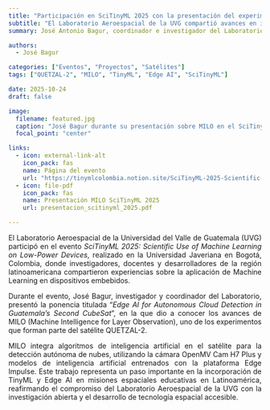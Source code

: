 ```yaml
---
title: "Participación en SciTinyML 2025 con la presentación del experimento MILO del satélite QUETZAL-2"
subtitle: "El Laboratorio Aeroespacial de la UVG compartió avances en inteligencia artificial en nanosatélites durante el SciTinyML 2025"
summary: José Antonio Bagur, coordinador e investigador del Laboratorio Aeroespacial de la Universidad del Valle de Guatemala (UVG), presentó el experimento MILO (Machine Intelligence for Layer Observation) en el evento académico SciTinyML 2025, realizado en Bogotá, Colombia.

authors:
  - José Bagur

categories: ["Eventos", "Proyectos", "Satélites"]
tags: ["QUETZAL-2", "MILO", "TinyML", "Edge AI", "SciTinyML"]

date: 2025-10-24
draft: false

image:
  filename: featured.jpg
  caption: "José Bagur durante su presentación sobre MILO en el SciTinyML 2025"
  focal_point: "center"

links:
  - icon: external-link-alt
    icon_pack: fas
    name: Página del evento
    url: "https://tinymlcolombia.notion.site/SciTinyML-2025-Scientific-Use-of-Machine-Learning-on-Low-Power-Devices-2736dbff8adb806c8bd0d1b79f57cf5d"
  - icon: file-pdf
    icon_pack: fas
    name: Presentación MILO SciTinyML 2025
    url: presentacion_scitinyml_2025.pdf

---
```

<div style="text-align: justify;">

El Laboratorio Aeroespacial de la Universidad del Valle de Guatemala (UVG) participó en el evento _SciTinyML 2025: Scientific Use of Machine Learning on Low-Power Devices_, realizado en la Universidad Javeriana en Bogotá, Colombia, donde investigadores, docentes y desarrolladores de la región latinoamericana compartieron experiencias sobre la aplicación de Machine Learning en dispositivos embebidos.

Durante el evento, José Bagur, investigador y coordinador del Laboratorio, presentó la ponencia titulada “_Edge AI for Autonomous Cloud Detection in Guatemala’s Second CubeSat_”, en la que dio a conocer los avances de MILO (Machine Intelligence for Layer Observation), uno de los experimentos que forman parte del satélite QUETZAL-2.

MILO integra algoritmos de inteligencia artificial en el satélite para la detección autónoma de nubes, utilizando la cámara OpenMV Cam H7 Plus y modelos de inteligencia artificial entrenados con la plataforma Edge Impulse. Este trabajo representa un paso importante en la incorporación de TinyML y Edge AI en misiones espaciales educativas en Latinoamérica, reafirmando el compromiso del Laboratorio Aeroespacial de la UVG con la investigación abierta y el desarrollo de tecnología espacial accesible.

</div>